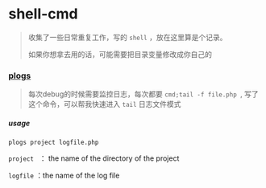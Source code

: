 # shell-cmd

> 收集了一些日常重复工作，写的 `shell` ，放在这里算是个记录。
>
> 如果你想拿去用的话，可能需要把目录变量修改成你自己的
>

### [plogs](https://github.com/mh1988/shell-cmd/blob/master/cmd/plogs.sh) 

> 每次debug的时候需要监控日志，每次都要 `cmd;tail -f file.php `, 写了这个命令，可以帮我快速进入 `tail` 日志文件模式

##### usage

`plogs project logfile.php`

`project ` ： the name of the directory of the project

`logfile` ：the name of the log file
